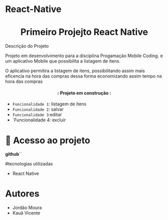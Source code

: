 # React-Native

 <h1 align="center"> Primeiro Projejto React Native  </h1>

Descrição do Projeto

Projeto em desenvolvimento para a disciplina Progamação Mobile Coding. e um aplicativo Mobile que possibilita  a listagem de itens. 

O aplicativo permitira  a listagem de itens, possibilitando assim mais eficencia na hora das compras dessa forma economizando assim tempo na hora das compras

<h4 align="center"> 
    :  Projeto em construção  :
</h4>


- `Funcionalidade 1`: listagem de itens
- `Funcionalidade 2`: salvar
- `Funcionalidade 3`:editar
- `Funcionalidade 4: excluir

# 📁 Acesso ao projeto

**github**``

#tecnologias utilizadas
- React Native

# Autores
- Jordão Moura
- Kauã Vicente
